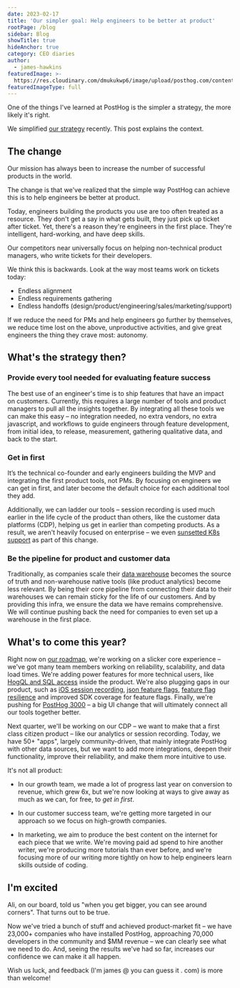 ```yaml
---
date: 2023-02-17
title: 'Our simpler goal: Help engineers to be better at product'
rootPage: /blog
sidebar: Blog
showTitle: true
hideAnchor: true
category: CEO diaries
author:
  - james-hawkins
featuredImage: >-
  https://res.cloudinary.com/dmukukwp6/image/upload/posthog.com/contents/images/blog/posthog-ceo-diary-blog.png
featuredImageType: full
---
```


One of the things I've learned at PostHog is the simpler a strategy, the more likely it's right.

We simplified [our strategy](../handbook/strategy/overview) recently. This post explains the context.

## The change

Our mission has always been to increase the number of successful products in the world.

The change is that we've realized that the simple way PostHog can achieve this is to help engineers be better at product.

Today, engineers building the products you use are too often treated as a resource. They don't get a say in what gets built, they just pick up ticket after ticket. Yet, there's a reason they're engineers in the first place. They're intelligent, hard-working, and have deep skills.

Our competitors near universally focus on helping non-technical product managers, who write tickets for their developers.

We think this is backwards. Look at the way most teams work on tickets today:

* Endless alignment
* Endless requirements gathering
* Endless handoffs (design/product/engineering/sales/marketing/support)

If we reduce the need for PMs and help engineers go further by themselves, we reduce time lost on the above, unproductive activities, and give great engineers the thing they crave most: autonomy.

## What's the strategy then?

### Provide every tool needed for evaluating feature success

The best use of an engineer's time is to ship features that have an impact on customers. Currently, this requires a large number of tools and product managers to pull all the insights together. By integrating all these tools we can make this easy – no integration needed, no extra vendors, no extra javascript, and workflows to guide engineers through feature development, from initial idea, to release, measurement, gathering qualitative data, and back to the start.

### Get in first

It’s the technical co-founder and early engineers building the MVP and integrating the first product tools, not PMs. By focusing on engineers we can get in first, and later become the default choice for each additional tool they add. 

Additionally, we can ladder our tools – session recording is used much earlier in the life cycle of the product than others, like the customer data platforms (CDP), helping us get in earlier than competing products. As a result, we aren't heavily focused on enterprise – we even [sunsetted K8s support](sunsetting-helm-support-posthog) as part of this change.

### Be the pipeline for product and customer data

Traditionally, as companies scale their [data warehouse](/blog/8020-the-data-warehouse) becomes the source of truth and non-warehouse native tools (like product analytics) become less relevant. By being their core pipeline from connecting their data to their warehouses we can remain sticky for the life of our customers. And by providing this infra, we ensure the data we have remains comprehensive. We will continue pushing back the need for companies to even set up a warehouse in the first place.

## What's to come this year?

Right now on [our roadmap](/roadmap), we're working on a slicker core experience –  we've got many team members working on reliability, scalability, and data load times. We're adding power features for more technical users, like [HogQL and SQL access](https://github.com/PostHog/meta/issues/81) inside the product. We're also plugging gaps in our product, such as [iOS session recording](https://github.com/PostHog/posthog/issues/12344), [json feature flags](https://github.com/PostHog/posthog/pull/13623), [feature flag resilience](https://github.com/PostHog/posthog/issues/13601) and improved SDK coverage for feature flags. Finally, we're pushing for [PostHog 3000](https://github.com/PostHog/posthog/issues/12923) – a big UI change that will ultimately connect all our tools together better.

Next quarter, we'll be working on our CDP – we want to make that a first class citizen product – like our analytics or session recording. Today, we have 50+ "apps", largely community-driven, that mainly integrate PostHog with other data sources, but we want to add more integrations, deepen their functionality, improve their reliability, and make them more intuitive to use.

It's not all product: 

- In our growth team, we made a lot of progress last year on conversion to revenue, which grew 6x, but we're now looking at ways to give away as much as we can, for free, to _get in first_. 

- In our customer success team, we're getting more targeted in our approach so we focus on high-growth companies.

- In marketing, we aim to produce the best content on the internet for each piece that we write. We're moving paid ad spend to hire another writer, we're producing more tutorials than ever before, and we're focusing more of our writing more tightly on how to help engineers learn skills outside of coding.

## I'm excited

Ali, on our board, told us "when you get bigger, you can see around corners". That turns out to be true. 

Now we've tried a bunch of stuff and achieved product-market fit – we have 23,000+ companies who have installed PostHog, approaching 70,000 developers in the community and $MM revenue – we can clearly see what we need to do. And, seeing the results we've had so far, increases our confidence we can make it all happen.

Wish us luck, and feedback (I'm james @ you can guess it . com) is more than welcome!

<NewsletterForm />
